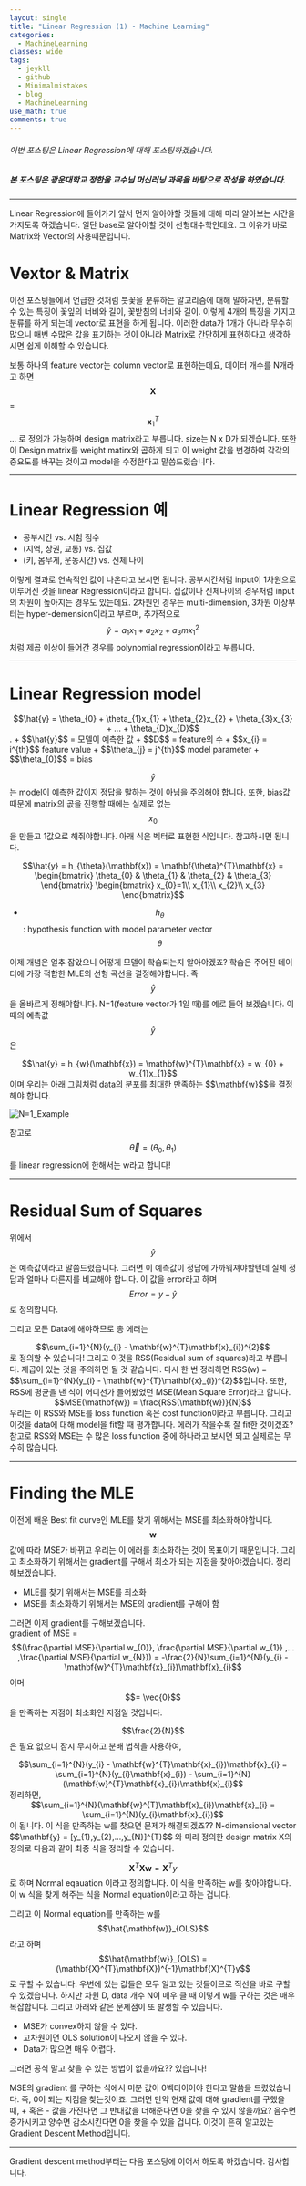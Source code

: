 ```yaml
---
layout: single
title: "Linear Regression (1) - Machine Learning"
categories:
  - MachineLearning
classes: wide
tags:
  - jeykll
  - github
  - Minimalmistakes
  - blog
  - MachineLearning
use_math: true
comments: true
---
```


###### 이번 포스팅은 Linear Regression에 대해 포스팅하겠습니다.  

##### 본 포스팅은 광운대학교 정한울 교수님 머신러닝 과목을 바탕으로 작성을 하였습니다.  
---  

Linear Regression에 들어가기 앞서 먼저 알아야할 것들에 대해 미리 알아보는 시간을 가지도록 하겠습니다. 일단 base로 알아야할 것이 선형대수학인데요. 그 이유가 바로 Matrix와 Vector의 사용때문입니다.  

# Vextor & Matrix  

이전 포스팅들에서 언급한 것처럼 붓꽃을 분류하는 알고리즘에 대해 말하자면, 분류할 수 있는 특징이 꽃잎의 너비와 길이, 꽃받침의 너비와 길이. 이렇게 4개의 특징을 가지고 분류를 하게 되는데 vector로 표현을 하게 됩니다. 이러한 data가 1개가 아니라 무수히 많으니 매번 수많은 값을 표기하는 것이 아니라 Matrix로 간단하게 표현하다고 생각하시면 쉽게 이해할 수 있습니다.  

보통 하나의 feature vector는 column vector로 표현하는데요, 데이터 개수를 N개라고 하면 $$\mathbf{X}$$ = $$\mathbf{x}_{1}^{T}$$ ... 로 정의가 가능하며 design matrix라고 부릅니다. size는 N x D가 되겠습니다. 또한 이 Design matrix를 weight matirx와 곱하게 되고 이 weight 값을 변경하여 각각의 중요도를 바꾸는 것이고 model을 수정한다고 말씀드렸습니다.  

---  

# Linear Regression 예  

+ 공부시간 vs. 시험 점수  
+ (지역, 상권, 교통) vs. 집값  
+ (키, 몸무게, 운동시간) vs. 신체 나이  

이렇게 결과로 연속적인 값이 나온다고 보시면 됩니다. 공부시간처럼 input이 1차원으로 이루어진 것을 linear Regression이라고 합니다. 집값이나 신체나이의 경우처럼 input의 차원이 높아지는 경우도 있는데요. 2차원인 경우는 multi-dimension, 3차원 이상부터는 hyper-demension이라고 부르며, 추가적으로 $$\hat{y} = a_{1}x_{1} + a_{2}x_{2} + a_{3}mx_{1}^{2}$$처럼 제곱 이상이 들어간 경우를 polynomial regression이라고 부릅니다.  

---  

# Linear Regression model  

<center>$$\hat{y} = \theta_{0} + \theta_{1}x_{1} + \theta_{2}x_{2} + \theta_{3}x_{3} + ... + \theta_{D}x_{D}$$</center>.  
+ $$\hat{y}$$ = 모델이 예측한 값  
+ $$D$$ = feature의 수  
+ $$x_{i} = i^{th}$$ feature value  
+ $$\theta_{j} = j^{th}$$ model parameter  
+ $$\theta_{0}$$ = bias  

$$\hat{y}$$는 model이 예측한 값이지 정답을 말하는 것이 아님을 주의해야 합니다. 또한, bias값 때문에 matrix의 곲을 진행할 때에는 실제로 없는 $$x_{0}$$을 만들고 1값으로 해줘야합니다. 아래 식은 벡터로 표현한 식입니다. 참고하시면 됩니다.  

$$\hat{y} = h_{\theta}(\mathbf{x}) = \mathbf{\theta}^{T}\mathbf{x} = \begin{bmatrix}
\theta_{0} & \theta_{1} & \theta_{2} & \theta_{3}
\end{bmatrix}
\begin{bmatrix}
x_{0}=1\\
x_{1}\\
x_{2}\\
x_{3}
\end{bmatrix}$$  

+ $$h_{\theta}$$ : hypothesis function with model parameter vector $$\theta$$  

이제 개념은 얼추 잡았으니 어떻게 모델이 학습되는지 알아야겠죠? 학습은 주어진 데이터에 가장 적합한 MLE의 선형 곡선을 결정해야합니다. 즉 $$\hat{y}$$을 올바르게 정해야합니다. N=1(feature vector가 1일 때)를 예로 들어 보겠습니다. 이때의 예측값 $$\hat{y}$$은  
<center>$$\hat{y} = h_{w}(\mathbf{x}) = \mathbf{w}^{T}\mathbf{x} = w_{0} + w_{1}x_{1}$$</center>  
이며 우리는 아래 그림처럼 data의 분포를 최대한 만족하는 $$\mathbf{w}$$을 결정해야 합니다.  

![N=1_Example](/img/n1.JPG)  

참고로 $$\vec{\theta} = (\theta_{0}, \theta_{1})$$를 linear regression에 한해서는 w라고 합니다!  

---  

# Residual Sum of Squares  

위에서 $$\hat{y}$$은 예측값이라고 말씀드렸습니다. 그러면 이 예측값이 정답에 가까워져야할텐데 실제 정답과 얼마나 다른지를 비교해야 합니다. 이 값을 error라고 하며 $$Error = y - \hat{y}$$ 로 정의합니다.  

그리고 모든 Data에 해야하므로 총 에러는  
<center>$$\sum_{i=1}^{N}(y_{i} - \mathbf{w}^{T}\mathbf{x}_{i})^{2}$$</center>  
로 정의할 수 있습니다! 그리고 이것을 RSS(Residual sum of squares)라고 부릅니다. 제곱이 있는 것을 주의하면 될 것 같습니다. 다시 한 번 정리하면
RSS(w) = $$\sum_{i=1}^{N}(y_{i} - \mathbf{w}^{T}\mathbf{x}_{i})^{2}$$입니다.  
또한, RSS에 평균을 낸 식이 어디선가 들어봤었던 MSE(Mean Square Error)라고 합니다.  
<center>$$MSE(\mathbf{w}) = \frac{RSS(\mathbf{w})}{N}$$</center>  
우리는 이 RSS와 MSE를 loss function 혹은 cost function이라고 부릅니다. 그리고 이것을 data에 대해 model을 fit할 때 평가합니다. 에러가 작을수록 잘 fit한 것이겠죠? 참고로 RSS와 MSE는 수 많은 loss function 중에 하나라고 보시면 되고 실제로는 무수히 많습니다.  

---  

# Finding the MLE  

이전에 배운 Best fit curve인 MLE를 찾기 위해서는 MSE를 최소화해야합니다. $$\mathbf{w}$$값에 따라 MSE가 바뀌고 우리는 이 에러를 최소화하는 것이 목표이기 때문입니다. 그리고 최소화하기 위해서는 gradient를 구해서 최소가 되는 지점을 찾아야겠습니다. 정리해보겠습니다.
+ MLE를 찾기 위해서는 MSE를 최소화  
+ MSE를 최소화하기 위해서는 MSE의 gradient를 구해야 함  

그러면 이제 gradient를 구해보겠습니다.  
gradient of MSE = $$(\frac{\partial MSE}{\partial w_{0}}, \frac{\partial MSE}{\partial w_{1}} ,... ,\frac{\partial MSE}{\partial w_{N}}) = -\frac{2}{N}\sum_{i=1}^{N}(y_{i} - \mathbf{w}^{T}\mathbf{x}_{i})\mathbf{x}_{i}$$이며 $$= \vec{0}$$을 만족하는 지점이 최소화인 지점일 것입니다.  

$$\frac{2}{N}$$은 필요 없으니 잠시 무시하고 분배 법칙을 사용하여,  
<center>$$\sum_{i=1}^{N}(y_{i} - \mathbf{w}^{T}\mathbf{x}_{i})\mathbf{x}_{i} = \sum_{i=1}^{N}(y_{i}\mathbf{x}_{i}) - \sum_{i=1}^{N}(\mathbf{w}^{T}\mathbf{x}_{i})\mathbf{x}_{i}$$</center>  
정리하면,  
<center>$$\sum_{i=1}^{N}(\mathbf{w}^{T}\mathbf{x}_{i})\mathbf{x}_{i} = \sum_{i=1}^{N}(y_{i}\mathbf{x}_{i})$$</center>  
이 됩니다. 이 식을 만족하는 w를 찾으면 문제가 해결되겠죠?? N-dimensional vector $$\mathbf{y} = [y_{1},y_{2},...,y_{N}]^{T}$$ 와 미리 정의한 design matrix X의 정의로 다음과 같이 최종 식을 정리할 수 있습니다.  

$$\mathbf{X}^{T}\mathbf{X}\mathbf{w} = \mathbf{X}^{T}y$$
로 하며 Normal eqauation 이라고 정의합니다. 이 식을 만족하는 w를 찾아야합니다. 이 w 식을 찾게 해주는 식을 Normal equation이라고 하는 겁니다.

그리고 이 Normal equation를 만족하는 w를 $$\hat{\mathbf{w}}_{OLS}$$라고 하며 $$\hat{\mathbf{w}}_{OLS} = (\mathbf{X}^{T}\mathbf{X})^{-1}\mathbf{X}^{T}y$$로 구할 수 있습니다. 우변에 있는 값들은 모두 일고 있는 것들이므로 직선을 바로 구할 수 있겠습니다. 하지만 차원 D, data 개수 N이 매우 클 때 이렇게 w를 구하는 것은 매우 복잡합니다. 그리고 아래와 같은 문제점이 또 발생할 수 있습니다.

+ MSE가 convex하지 않을 수 있다.  
+ 고차원이면 OLS solution이 나오지 않을 수 있다.
+ Data가 많으면 매우 어렵다.  

그러면 공식 말고 찾을 수 있는 방법이 없을까요?? 있습니다!

MSE의 gradient 를 구하는 식에서 미분 값이 0벡터이어야 한다고 말씀을 드렸었습니다. 즉, 0이 되는 지점을 찾는것이죠. 그러면 만약 현재 값에 대해 gradient를 구했을 때, + 혹은 - 값을 가진다면 그 반대값을 더해준다면 0을 찾을 수 있지 않을까요? 음수면 증가시키고 양수면 감소시킨다면 0을 찾을 수 있을 겁니다. 이것이 흔히 알고있는 Gradient Descent Method입니다.  

---  

Gradient descent method부터는 다음 포스팅에 이어서 하도록 하겠습니다. 감사합니다.
